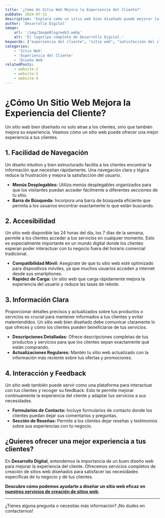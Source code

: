 ```yaml
---
title: '¿Cómo Un Sitio Web Mejora la Experiencia del Cliente?'
pubDate: 2024-07-31
description: 'Explora cómo un sitio web bien diseñado puede mejorar la experiencia del cliente y aumentar la satisfacción.'
author: 'Desarrollo Digital'
image:
    url: '/img/ImageBlog/web3.webp'
    alt: 'El logotipo completo de Desarrollo Digital.'
keywords: ["experiencia del cliente", "sitio web", "satisfacción del cliente", "diseño web"]
categories:
    - 'Sitio Web'
    - 'Experiencia del Cliente'
    - 'Diseño Web'
relatedPosts: 
    - website-2
    - website-5
    - website-4
---
```


# ¿Cómo Un Sitio Web Mejora la Experiencia del Cliente?

Un sitio web bien diseñado no solo atrae a los clientes, sino que también mejora su experiencia. Veamos cómo un sitio web puede ofrecer una mejor experiencia a tus clientes.

## 1. **Facilidad de Navegación**

Un diseño intuitivo y bien estructurado facilita a los clientes encontrar la información que necesitan rápidamente. Una navegación clara y lógica reduce la frustración y mejora la satisfacción del usuario.

- **Menús Desplegables:** Utiliza menús desplegables organizados para que los visitantes puedan acceder fácilmente a diferentes secciones de tu sitio.
- **Barra de Búsqueda:** Incorpora una barra de búsqueda eficiente que permita a los usuarios encontrar exactamente lo que están buscando.

## 2. **Accesibilidad**

Un sitio web disponible las 24 horas del día, los 7 días de la semana, permite a los clientes acceder a tus servicios en cualquier momento. Esto es especialmente importante en un mundo digital donde los clientes esperan poder interactuar con tu negocio fuera del horario comercial tradicional.

- **Compatibilidad Móvil:** Asegúrate de que tu sitio web esté optimizado para dispositivos móviles, ya que muchos usuarios acceden a internet desde sus smartphones.
- **Rapidez de Carga:** Un sitio web que carga rápidamente mejora la experiencia del usuario y reduce las tasas de rebote.

## 3. **Información Clara**

Proporcionar detalles precisos y actualizados sobre tus productos o servicios es crucial para mantener informados a tus clientes y evitar malentendidos. Un sitio web bien diseñado debe comunicar claramente lo que ofreces y cómo los clientes pueden beneficiarse de tus servicios.

- **Descripciones Detalladas:** Ofrece descripciones completas de tus productos y servicios para que los clientes sepan exactamente qué están comprando.
- **Actualizaciones Regulares:** Mantén tu sitio web actualizado con la información más reciente sobre tus ofertas y promociones.

## 4. **Interacción y Feedback**

Un sitio web también puede servir como una plataforma para interactuar con tus clientes y recoger su feedback. Esto te permite mejorar continuamente la experiencia del cliente y adaptar tus servicios a sus necesidades.

- **Formularios de Contacto:** Incluye formularios de contacto donde los clientes puedan dejar sus comentarios y preguntas.
- **Sección de Reseñas:** Permite a los clientes dejar reseñas y testimonios sobre sus experiencias con tu negocio.

## **¿Quieres ofrecer una mejor experiencia a tus clientes?**

En **Desarrollo Digital**, entendemos la importancia de un buen diseño web para mejorar la experiencia del cliente. Ofrecemos servicios completos de creación de sitios web diseñados para satisfacer las necesidades específicas de tu negocio y de tus clientes.

**Descubre cómo podemos ayudarte a diseñar un sitio web eficaz en [nuestros servicios de creación de sitios web](https://desarrollo-digital.com/servicios/website/).**

---

¿Tienes alguna pregunta o necesitas más información? ¡No dudes en contactarnos!
